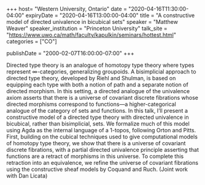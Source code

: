 +++
  host= "Western University, Ontario"
  date = "2020-04-16T11:30:00-04:00"
  expiryDate = "2020-04-16T13:00:00-04:00"
  title = "A constructive model of directed univalence in bicubical sets"
  speaker = "Matthew Weaver"
  speaker_institution = "Princeton University"
  talk_site = "https://www.uwo.ca/math/faculty/kapulkin/seminars/hottest.html"
  categories = ["CO"]

  publishDate = "2000-02-07T16:00:00-07:00"
+++

Directed type theory is an analogue of homotopy type theory where types represent ∞-categories, generalizing groupoids. A bisimplicial approach to directed type theory, developed by Riehl and Shulman, is based on equipping each type with both a notion of path and a separate notion of directed morphism. In this setting, a directed analogue of the univalence axiom asserts that there is a universe of covariant discrete fibrations whose directed morphisms correspond to functions—a higher-categorical analogue of the category of sets and functions. In this talk, I’ll present a constructive model of a directed type theory with directed univalence in bicubical, rather than bisimplicial, sets. We formalize much of this model using Agda as the internal language of a 1-topos, following Orton and Pitts. First, building on the cubical techniques used to give computational models of homotopy type theory, we show that there is a universe of covariant discrete fibrations, with a partial directed univalence principle asserting that functions are a retract of morphisms in this universe. To complete this retraction into an equivalence, we refine the universe of covariant fibrations using the constructive sheaf models by Coquand and Ruch. (Joint work with Dan Licata)
